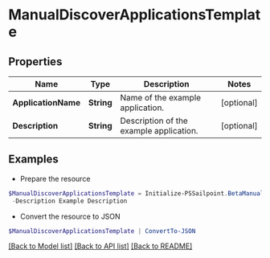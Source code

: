 # ManualDiscoverApplicationsTemplate
## Properties

Name | Type | Description | Notes
------------ | ------------- | ------------- | -------------
**ApplicationName** | **String** | Name of the example application. | [optional] 
**Description** | **String** | Description of the example application. | [optional] 

## Examples

- Prepare the resource
```powershell
$ManualDiscoverApplicationsTemplate = Initialize-PSSailpoint.BetaManualDiscoverApplicationsTemplate  -ApplicationName Example Application `
 -Description Example Description
```

- Convert the resource to JSON
```powershell
$ManualDiscoverApplicationsTemplate | ConvertTo-JSON
```

[[Back to Model list]](../README.md#documentation-for-models) [[Back to API list]](../README.md#documentation-for-api-endpoints) [[Back to README]](../README.md)


